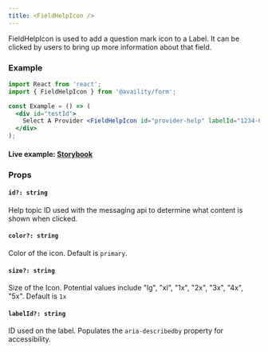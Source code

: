 ```yaml
---
title: <FieldHelpIcon />
---
```


FieldHelpIcon is used to add a question mark icon to a Label. It can be clicked by users to bring up more information about that field.

### Example

```jsx
import React from 'react';
import { FieldHelpIcon } from '@availity/form';

const Example = () => (
  <div id="testId">
    Select A Provider <FieldHelpIcon id="provider-help" labelId="1234-6789" />
  </div>
);
```

#### Live example: [Storybook](https://availity.github.io/availity-react/storybook/?path=/docs/bootstrap-components-form-fieldhelpicon--docs)

### Props

#### `id?: string`

Help topic ID used with the messaging api to determine what content is shown when clicked.

#### `color?: string`

Color of the icon. Default is `primary`.

#### `size?: string`

Size of the Icon. Potential values include "lg", "xl", "1x", "2x", "3x", "4x", "5x". Default is `1x`

#### `labelId?: string`

ID used on the label. Populates the `aria-describedby` property for accessibility.
